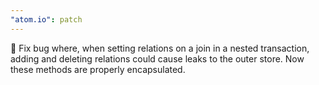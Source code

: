 ```yaml
---
"atom.io": patch
---
```


🐛 Fix bug where, when setting relations on a join in a nested transaction, adding and deleting relations could cause leaks to the outer store. Now these methods are properly encapsulated.

